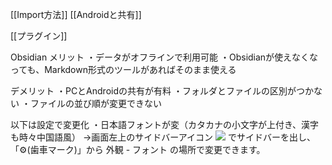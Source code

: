 [[Import方法]]
[[Androidと共有]]

[[プラグイン]]

Obsidian
メリット
・データがオフラインで利用可能
・Obsidianが使えなくなっても、Markdown形式のツールがあればそのまま使える

デメリット
・PCとAndroidの共有が有料
・フォルダとファイルの区別がつかない
・ファイルの並び順が変更できない

以下は設定で変更化
・日本語フォントが変（カタカナの小文字が上付き、漢字も時々中国語風）
→画面左上のサイドバーアイコン ![](https://cdn-ak.f.st-hatena.com/images/fotolife/i/iucstscui/20230107/20230107223524.png) でサイドバーを出し、「⚙(歯車マーク)」から 外観 - フォント の場所で変更できます。
